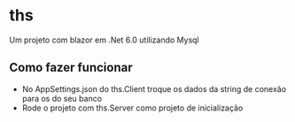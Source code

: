 # ths
Um projeto com blazor em .Net 6.0 utilizando Mysql

## Como fazer funcionar

- No AppSettings.json do ths.Client troque os dados da string de conexão para os do seu banco
- Rode o projeto com ths.Server como projeto de inicialização
